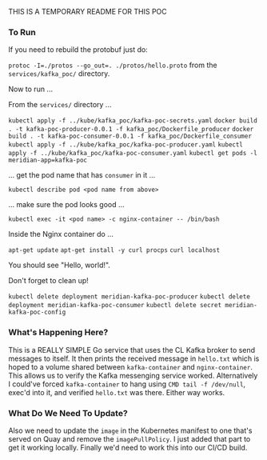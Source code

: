 THIS IS A TEMPORARY README FOR THIS POC

### To Run

If you need to rebuild the protobuf just do:

`protoc -I=./protos --go_out=. ./protos/hello.proto` from the `services/kafka_poc/` directory.

Now to run ...

From the `services/` directory ...

`kubectl apply -f ../kube/kafka_poc/kafka-poc-secrets.yaml`
`docker build . -t kafka-poc-producer-0.0.1 -f kafka_poc/Dockerfile_producer`
`docker build . -t kafka-poc-consumer-0.0.1 -f kafka_poc/Dockerfile_consumer`
`kubectl apply -f ../kube/kafka_poc/kafka-poc-producer.yaml`
`kubectl apply -f ../kube/kafka_poc/kafka-poc-consumer.yaml`
`kubectl get pods -l meridian-app=kafka-poc`

... get the pod name that has `consumer` in it ...

`kubectl describe pod <pod name from above>`

... make sure the pod looks good ...

`kubectl exec -it <pod name> -c nginx-container -- /bin/bash`

Inside the Nginx container do ...

`apt-get update`
`apt-get install -y curl procps`
`curl localhost`

You should see "Hello, world!".

Don't forget to clean up!

`kubectl delete deployment meridian-kafka-poc-producer`
`kubectl delete deployment meridian-kafka-poc-consumer`
`kubectl delete secret meridian-kafka-poc-config`


### What's Happening Here?

This is a REALLY SIMPLE Go service that uses the CL Kafka broker to send messages to itself. It then prints the received message in `hello.txt` which is hoped to a volume shared between `kafka-container` and `nginx-container`. This allows us to verify the Kafka messenging service worked. Alternatively I could've forced `kafka-container` to hang using `CMD tail -f /dev/null`, exec'd into it, and verified `hello.txt` was there. Either way works.


### What Do We Need To Update?

Also we need to update the `image` in the Kubernetes manifest to one that's served on Quay and remove the `imagePullPolicy`. I just added that part to get it working locally. Finally we'd need to work this into our CI/CD build.
